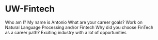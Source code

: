 # UW-Fintech

Who am I? My name is Antonio
What are your career goals? Work on Natural Language Processing and/or Fintech
Why did you choose FinTech as a career path? Exciting industry with a lot of opportunities
